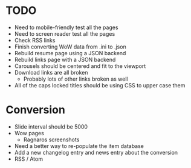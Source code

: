 # TODO

* Need to mobile-friendly test all the pages
* Need to screen reader test all the pages
* Check RSS links
* Finish converting WoW data from .ini to .json
* Rebuild resume page using a JSON backend
* Rebuild links page with a JSON backend
* Carousels should be centered and fit to the viewport
* Download links are all broken
  * Probably lots of other links broken as well
* All of the caps locked titles should be using CSS to upper case them

# Conversion

* Slide interval should be 5000
* Wow pages
  * Ragnaros screenshots
* Need a better way to re-populate the item database
* Add a new changelog entry and news entry about the conversion
* RSS / Atom
